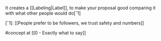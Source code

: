 It creates a [[Labeling|Label]], to make your proposal good comparing it with what other people would do[ˆ1]

[ˆ1]: [[People prefer to be followers, we trust safety and numbers]]

#concept at [[0 - Exactly what to say]]